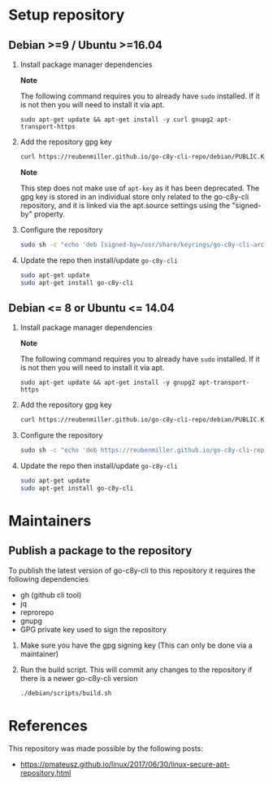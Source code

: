 
# Setup repository

## Debian >=9 / Ubuntu >=16.04

1. Install package manager dependencies

    **Note**
    
    The following command requires you to already have `sudo` installed. If it is not then you will need to install it via apt.

    ```
    sudo apt-get update && apt-get install -y curl gnupg2 apt-transport-https
    ```

2. Add the repository gpg key

    ```bash
    curl https://reubenmiller.github.io/go-c8y-cli-repo/debian/PUBLIC.KEY | gpg --dearmor | sudo tee /usr/share/keyrings/go-c8y-cli-archive-keyring.gpg >/dev/null
    ```

    **Note**
    
    This step does not make use of `apt-key` as it has been deprecated. The gpg key is stored in an individual store only related to the go-c8y-cli repository, and it is linked via the apt.source settings using the "signed-by" property.

3. Configure the repository

    ```bash
    sudo sh -c "echo 'deb [signed-by=/usr/share/keyrings/go-c8y-cli-archive-keyring.gpg] http://reubenmiller.github.io/go-c8y-cli-repo/debian stable main' >> /etc/apt/sources.list"
    ```

4. Update the repo then install/update `go-c8y-cli`

    ```bash
    sudo apt-get update
    sudo apt-get install go-c8y-cli
    ```

## Debian <= 8 or Ubuntu <= 14.04

1. Install package manager dependencies

    **Note**
    
    The following command requires you to already have `sudo` installed. If it is not then you will need to install it via apt.

    ```
    sudo apt-get update && apt-get install -y gnupg2 apt-transport-https
    ```

2. Add the repository gpg key

    ```bash
    curl https://reubenmiller.github.io/go-c8y-cli-repo/debian/PUBLIC.KEY | sudo apt-key add -
    ```

3. Configure the repository

    ```bash
    sudo sh -c "echo 'deb https://reubenmiller.github.io/go-c8y-cli-repo/debian stable main' >> /etc/apt/sources.list"
    ```

4. Update the repo then install/update `go-c8y-cli`

    ```bash
    sudo apt-get update
    sudo apt-get install go-c8y-cli
    ```

# Maintainers

## Publish a package to the repository

To publish the latest version of go-c8y-cli to this repository it requires the following dependencies

* gh (github cli tool)
* jq
* reprorepo
* gnupg
* GPG private key used to sign the repository

1. Make sure you have the gpg signing key (This can only be done via a maintainer)

2. Run the build script. This will commit any changes to the repository if there is a newer go-c8y-cli version

    ```bash
    ./debian/scripts/build.sh
    ```

# References

This repository was made possible by the following posts:

* https://pmateusz.github.io/linux/2017/06/30/linux-secure-apt-repository.html
